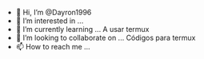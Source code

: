 - 👋 Hi, I’m @Dayron1996
- 👀 I’m interested in ...
- 🌱 I’m currently learning ... A usar termux 
- 💞️ I’m looking to collaborate on ... Códigos para termux 
- 📫 How to reach me ...

<!---
Dayron1996/Dayron1996 is a ✨ special ✨ repository because its `README.md` (this file) appears on your GitHub profile.
You can click the Preview link to take a look at your changes.
--->
